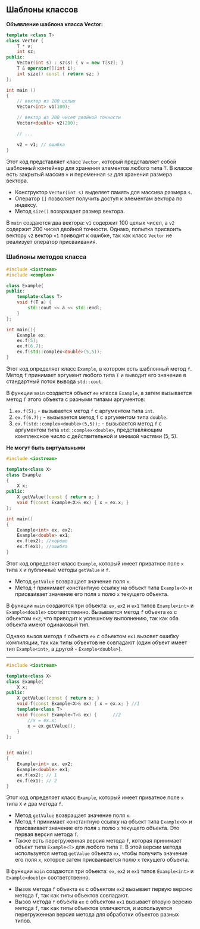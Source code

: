 ## Шаблоны классов

**Объявление шаблона класса Vector:**

```cpp
template <class T>
class Vector {
    T * v;
    int sz;
public:
    Vector(int s) : sz(s) { v = new T[sz]; }
    T & operator[](int i);
    int size() const { return sz; }
};

int main () 
{
    // вектор из 100 целых 
    Vector<int> v1(100); 

    // вектор из 200 чисел двойной точности 
    Vector<double> v2(200); 

    // ... 

    v2 = v1; // ошибка
} 
```

Этот код представляет класс `Vector`, который представляет собой шаблонный контейнер для хранения элементов любого типа `T`. В классе есть закрытый массив `v` и переменная `sz` для хранения размера вектора. 

- Конструктор `Vector(int s)` выделяет память для массива размера `s`.
- Оператор `[]` позволяет получить доступ к элементам вектора по индексу.
- Метод `size()` возвращает размер вектора.

В `main` создаются два вектора: `v1` содержит 100 целых чисел, а `v2` содержит 200 чисел двойной точности. Однако, попытка присвоить вектору `v2` вектор `v1` приводит к ошибке, так как класс `Vector` не реализует оператор присваивания.

### Шаблоны методов класса

```cpp
#include <iostream>
#include <complex> 

class Example{
public:
    template<class T>
    void f(T a) {
        std::cout << a << std::endl;
    }
};

int main(){
    Example ex;
    ex.f(5);
    ex.f(6.7);
    ex.f(std::complex<double>(5,5));
}
```

Этот код определяет класс `Example`, в котором есть шаблонный метод `f`. Метод `f` принимает аргумент любого типа `T` и выводит его значение в стандартный поток вывода `std::cout`.

В функции `main` создается объект `ex` класса `Example`, а затем вызывается метод `f` этого объекта с разными типами аргументов:

1. `ex.f(5);` - вызывается метод `f` с аргументом типа `int`.
2. `ex.f(6.7);` - вызывается метод `f` с аргументом типа `double`.
3. `ex.f(std::complex<double>(5,5));` - вызывается метод `f` с аргументом типа `std::complex<double>`, представляющим комплексное число с действительной и мнимой частями (5, 5).

**Не могут быть виртуальными**


```cpp
#include <iostream>

template<class X>
class Example
{
	X x;
public:
	X getValue()const { return x; }
	void f(const Example<X>& ex) { x = ex.x; }
};

int main()
{
	Example<int> ex, ex2;
	Example<double> ex1;
	ex.f(ex2); //хорошо
	ex.f(ex1); //ошибка
}

```

Этот код определяет класс `Example`, который имеет приватное поле `x` типа `X` и публичные методы `getValue` и `f`.

- Метод `getValue` возвращает значение поля `x`.
- Метод `f` принимает константную ссылку на объект типа `Example<X>` и присваивает значение его поля `x` полю `x` текущего объекта.

В функции `main` создаются три объекта: `ex`, `ex2` и `ex1` типов `Example<int>` и `Example<double>` соответственно. Вызывается метод `f` объекта `ex` с объектом `ex2`, что приводит к успешному выполнению, так как оба объекта имеют одинаковый тип.

Однако вызов метода `f` объекта `ex` с объектом `ex1` вызовет ошибку компиляции, так как типы объектов не совпадают (один объект имеет тип `Example<int>`, а другой - `Example<double>`).

---

```cpp
#include <iostream>

template<class X>
class Example{
	X x;
public:
	X getValue()const { return x; }
	void f(const Example<X>& ex) { x = ex.x; } //1
	template<class T>
	void f(const Example<T>& ex) { 		//2
		//x = ex.x; 
		x = ex.getValue(); 
	}
};


int main()
{
	Example<int> ex, ex2;
	Example<double> ex1;
	ex.f(ex2); // 1
	ex.f(ex1); // 2
}
```
Этот код определяет класс `Example`, который имеет приватное поле `x` типа `X` и два метода `f`.

- Метод `getValue` возвращает значение поля `x`.
- Метод `f` принимает константную ссылку на объект типа `Example<X>` и присваивает значение его поля `x` полю `x` текущего объекта. Это первая версия метода `f`.
- Также есть перегруженная версия метода `f`, которая принимает объект типа `Example<T>` для любого типа `T`. В этой версии метода используется метод `getValue` объекта `ex`, чтобы получить значение его поля `x`, которое затем присваивается полю `x` текущего объекта.

В функции `main` создаются три объекта: `ex`, `ex2` и `ex1` типов `Example<int>` и `Example<double>` соответственно. 

- Вызов метода `f` объекта `ex` с объектом `ex2` вызывает первую версию метода `f`, так как типы объектов совпадают.
- Вызов метода `f` объекта `ex` с объектом `ex1` вызывает вторую версию метода `f`, так как типы объектов отличаются, и используется перегруженная версия метода для обработки объектов разных типов.


